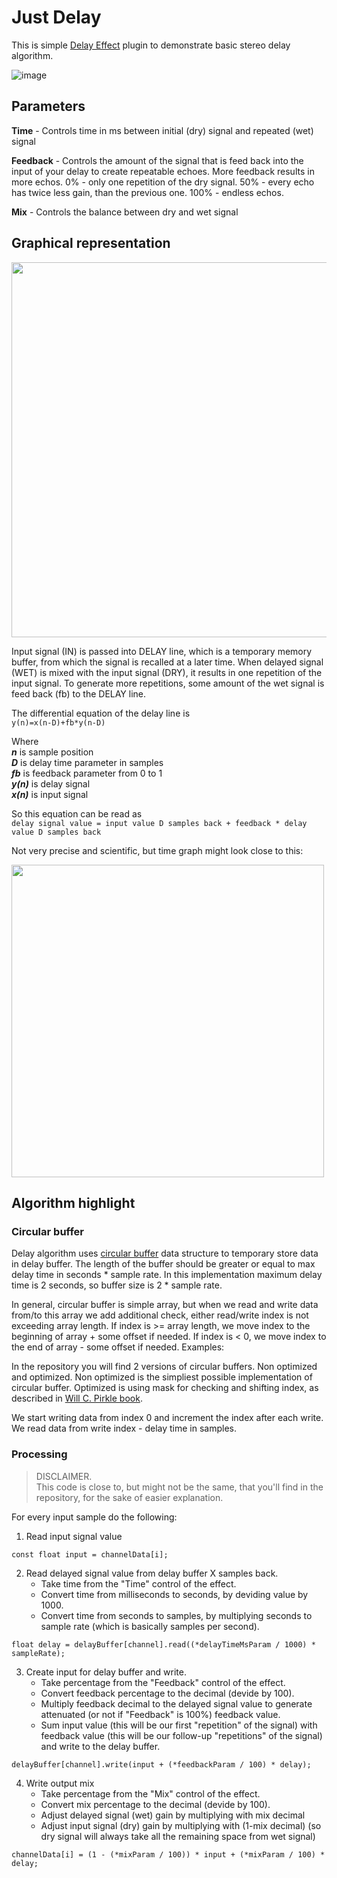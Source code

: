 # Just Delay

This is simple [Delay Effect](https://en.m.wikipedia.org/wiki/Delay_(audio_effect)) plugin to demonstrate basic stereo delay algorithm.

![image](https://user-images.githubusercontent.com/6858921/142690634-63763a7b-2a48-4716-832d-8b5329f9871e.png)

## Parameters

**Time** - Controls time in ms between initial (dry) signal and repeated (wet) signal

**Feedback** - Controls the amount of the signal that is feed back into the input of your delay to create repeatable echoes. More feedback results in more echos. 0% - only one repetition of the dry signal. 50% - every echo has twice less gain, than the previous one. 100% - endless echos. 

**Mix** - Controls the balance between dry and wet signal



## Graphical representation

<img src="https://user-images.githubusercontent.com/6858921/142695687-46ae0e07-6c08-4726-812a-aac7242e9c76.png" width="600px">

Input signal (IN) is passed into DELAY line, which is a temporary memory buffer, from which the signal is recalled at a later time. When delayed signal (WET) is mixed with the input signal (DRY), it results in one repetition of the input signal. To generate more repetitions, some amount of the wet signal is feed back (fb) to the DELAY line. 

The differential equation of the delay line is \
```y(n)=x(n-D)+fb*y(n-D)```

Where\
***n*** is sample position\
***D*** is delay time parameter in samples\
***fb*** is feedback parameter from 0 to 1\
***y(n)*** is delay signal\
***x(n)*** is input signal

So this equation can be read as\
```delay signal value = input value D samples back + feedback * delay value D samples back```

Not very precise and scientific, but time graph might look close to this:

<img src="https://user-images.githubusercontent.com/6858921/142696931-4119d6d5-7d15-4374-a85b-b44fc12d7183.png" width="500px">

## Algorithm highlight
### Circular buffer
Delay algorithm uses [circular buffer](https://en.m.wikipedia.org/wiki/Circular_buffer) data structure to temporary store data in delay buffer. The length of the buffer should be greater or equal to max delay time in seconds * sample rate. In this implementation maximum delay time is 2 seconds, so buffer size is 2 * sample rate. 

In general, circular buffer is simple array, but when we read and write data from/to this array we add additional check, either read/write index is not exceeding array length. If index is >= array length, we move index to the beginning of array + some offset if needed. If index is < 0, we move index to the end of array - some offset if needed. 
Examples:

In the repository you will find 2 versions of circular buffers. Non optimized and optimized. Non optimized is the simpliest possible implementation of circular buffer. Optimized is using mask for checking and shifting index, as described in [Will C. Pirkle book](https://www.amazon.com/Designing-Audio-Effect-Plugins-C/dp/1138591939).

We start writing data from index 0 and increment the index after each write. We read data from write index - delay time in samples. 

### Processing
> DISCLAIMER. \
This code is close to, but might not be the same, that you'll find in the repository, for the sake of easier explanation. 

For every input sample do the following:
1. Read input signal value
```
const float input = channelData[i];
```
2. Read delayed signal value from delay buffer X samples back. 
   - Take time from the "Time" control of the effect.
   - Convert time from milliseconds to seconds, by deviding value by 1000. 
   - Convert time from seconds to samples, by multiplying seconds to sample rate (which is basically samples per second).
```
float delay = delayBuffer[channel].read((*delayTimeMsParam / 1000) * sampleRate);
```
3. Create input for delay buffer and write.
   - Take percentage from the "Feedback" control of the effect.
   - Convert feedback percentage to the decimal (devide by 100).
   - Multiply feedback decimal to the delayed signal value to generate attenuated (or not if "Feedback" is 100%) feedback value. 
   - Sum input value (this will be our first "repetition" of the signal) with feedback value (this will be our follow-up "repetitions" of the signal) and write to the delay buffer.
```
delayBuffer[channel].write(input + (*feedbackParam / 100) * delay);
```
4. Write output mix
   - Take percentage from the "Mix" control of the effect.
   - Convert mix percentage to the decimal (devide by 100).
   - Adjust delayed signal (wet) gain by multiplying with mix decimal
   - Adjust input signal (dry) gain by multiplying with (1-mix decimal) (so dry signal will always take all the remaining space from wet signal) 
```
channelData[i] = (1 - (*mixParam / 100)) * input + (*mixParam / 100) * delay;
```
